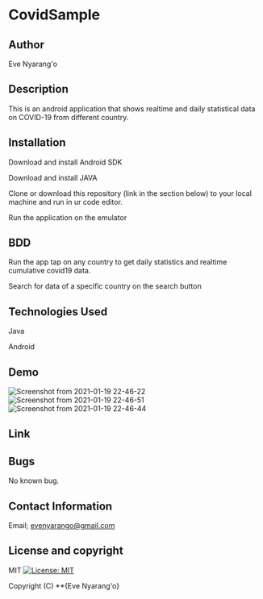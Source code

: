 # CovidSample

## Author
Eve Nyarang'o

## Description
This is an android application that shows realtime and daily statistical data on COVID-19 from different country.

## Installation
Download and install Android SDK

Download and install JAVA

Clone or download this repository (link in the section below) to your local machine and run in ur code editor.

Run the application on the emulator

## BDD
Run the app tap on any country to get daily statistics and realtime cumulative covid19 data.

Search for data of a specific country on the search button


## Technologies Used
Java

Android

## Demo
![Screenshot from 2021-01-19 22-46-22](https://user-images.githubusercontent.com/70526252/105088193-9bd16c00-5aac-11eb-8863-8b59c3f01985.png)
![Screenshot from 2021-01-19 22-46-51](https://user-images.githubusercontent.com/70526252/105088159-9411c780-5aac-11eb-886b-ca1e7df11943.png)
![Screenshot from 2021-01-19 22-46-44](https://user-images.githubusercontent.com/70526252/105088206-a1c74d00-5aac-11eb-96d8-189cdf8f6535.png)


## Link


## Bugs
No known bug.

## Contact Information
 Email; evenyarango@gmail.com

 ## License and copyright
 MIT [![License: MIT](https://img.shields.io/badge/License-MIT-yellow.svg)](https://opensource.org/licenses/MIT)

Copyright (C) **{Eve Nyarang'o}
